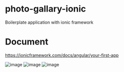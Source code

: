 # photo-gallary-ionic
Boilerplate application with ionic framework

# Document
https://ionicframework.com/docs/angular/your-first-app

![image](https://user-images.githubusercontent.com/1026717/187256479-16f2fd5e-7450-4cfe-8752-cb08f4f64c97.png)
![image](https://user-images.githubusercontent.com/1026717/187256640-15305da5-df35-4d4c-b2e7-3d107fb0c84e.png)
![image](https://user-images.githubusercontent.com/1026717/187259539-e24d3859-1493-4468-9a0c-b52342541b0e.png)



